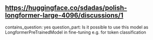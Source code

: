 ## https://huggingface.co/sdadas/polish-longformer-large-4096/discussions/1

contains_question: yes
question_part: Is it possible to use this model as LongformerPreTrainedModel in fine-tuning  e.g. for  token classification